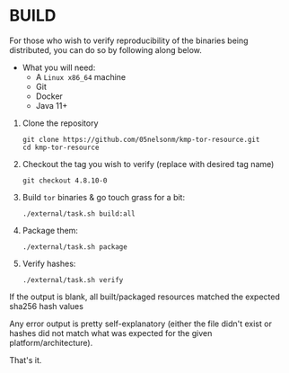 # BUILD

For those who wish to verify reproducibility of the binaries being distributed, 
you can do so by following along below.

- What you will need:
    - A `Linux x86_64` machine
    - Git
    - Docker
    - Java 11+


1) Clone the repository
   ```shell
   git clone https://github.com/05nelsonm/kmp-tor-resource.git
   cd kmp-tor-resource
   ```

2) Checkout the tag you wish to verify (replace with desired tag name)
   ```shell
   git checkout 4.8.10-0
   ```

3) Build `tor` binaries & go touch grass for a bit:
   ```shell
   ./external/task.sh build:all
   ```

4) Package them:
   ```shell
   ./external/task.sh package
   ```

5) Verify hashes:
   ```shell
   ./external/task.sh verify
   ```

If the output is blank, all built/packaged resources matched the expected sha256 hash values

Any error output is pretty self-explanatory (either the file didn't exist or hashes did not 
match what was expected for the given platform/architecture).

That's it.
